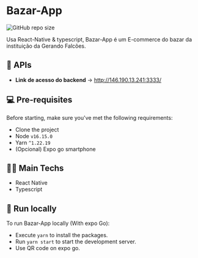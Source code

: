 # Bazar-App

![GitHub repo size](https://img.shields.io/github/repo-size/Erickinhou/bazar-app)

Usa React-Native & typescript, Bazar-App é um E-commerce do bazar da instituição da Gerando Falcões.

## 🔌 APIs

- **Link de acesso do backend** -> http://146.190.13.241:3333/

## 💻 Pre-requisites

Before starting, make sure you've met the following requirements:

- Clone the project
- Node `v16.15.0`
- Yarn `^1.22.19`
- (Opcional) Expo go smartphone

## 👨‍💻 Main Techs

- React Native
- Typescript

## 🚀 Run locally

To run Bazar-App locally (With expo Go):

- Execute `yarn` to install the packages.
- Run `yarn start` to start the development server.
- Use QR code on expo go.
